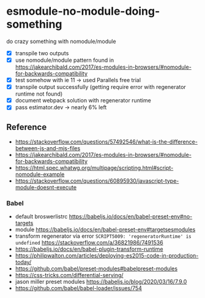 # esmodule-no-module-doing-something

do crazy something with nomodule/module

- [x] transpile two outputs
- [x] use nomodule/module pattern found in https://jakearchibald.com/2017/es-modules-in-browsers/#nomodule-for-backwards-compatibility
- [x] test somehow with ie 11 -> used Parallels free trial
- [x] transpile output successfully (getting require error with regenerator runtime not found)
- [x] document webpack solution with regenerator runtime
- [x] pass estimator.dev -> nearly 6% left

## Reference

- https://stackoverflow.com/questions/57492546/what-is-the-difference-between-js-and-mjs-files
- https://jakearchibald.com/2017/es-modules-in-browsers/#nomodule-for-backwards-compatibility
- https://html.spec.whatwg.org/multipage/scripting.html#script-nomodule-example
- https://stackoverflow.com/questions/60895930/javascript-type-module-doesnt-execute

### Babel

- default broswerlistrc https://babeljs.io/docs/en/babel-preset-env#no-targets
- module https://babeljs.io/docs/en/babel-preset-env#targetsesmodules
- transform regenerator via error `SCRIPT5009: 'regeneratorRuntime' is undefined` https://stackoverflow.com/a/36821986/7491536
- https://babeljs.io/docs/en/babel-plugin-transform-runtime
- https://philipwalton.com/articles/deploying-es2015-code-in-production-today/
- https://github.com/babel/preset-modules#babelpreset-modules
- https://css-tricks.com/differential-serving/
- jason miller preset modules https://babeljs.io/blog/2020/03/16/7.9.0
- https://github.com/babel/babel-loader/issues/754
